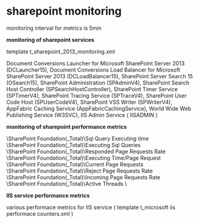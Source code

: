 # sharepoint monitoring

monitoring interval for metrics is 5min


**monitoring of sharepoint services**

template t_sharepoint_2013_monitoring.xml

Document Conversions Launcher for Microsoft SharePoint Server 2013 (DCLauncher15),
Document Conversions Load Balancer for Microsoft SharePoint Server 2013 (DCLoadBalancer15),
SharePoint Server Search 15 (OSearch15),
SharePoint Administration (SPAdminV4),
SharePoint Search Host Controller (SPSearchHostController),
SharePoint Timer Service (SPTimerV4),
SharePoint Tracing Service (SPTraceV4),
SharePoint User Code Host (SPUserCodeV4),
SharePoint VSS Writer (SPWriterV4),
AppFabric Caching Service (AppFabricCachingService),
World Wide Web Publishing Service (W3SVC),
IIS Admin Service ( IISADMIN )

**monitoring of sharepoint performance metrics**

\SharePoint Foundation(_Total)\Sql Query Executing time \
\SharePoint Foundation(_Total)\Executing Sql Queries \
\SharePoint Foundation(_Total)\Responded Page Requests Rate \
\SharePoint Foundation(_Total)\Executing Time/Page Request \
\SharePoint Foundation(_Total)\Current Page Requests \
\SharePoint Foundation(_Total)\Reject Page Requests Rate \
\SharePoint Foundation(_Total)\Incoming Page Requests Rate \
\SharePoint Foundation(_Total)\Active Threads \

    
**IIS service performance metrics**

various performace metrics for IIS service ( template t_microsoft iis performace counters.xml ) 
   


